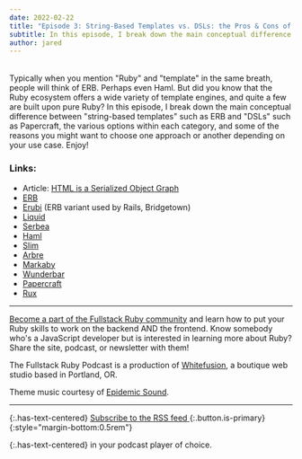 ```yaml
---
date: 2022-02-22
title: "Episode 3: String-Based Templates vs. DSLs: the Pros & Cons of Each"
subtitle: In this episode, I break down the main conceptual difference between "string-based templates" such as ERB and "DSLs" such as Papercraft, the various options within each category, and some of the reasons you might want to choose one approach or another depending on your use case.
author: jared
---
```


<div id="buzzsprout-player-10122738" style="margin-bottom:2rem"></div><script src="https://www.buzzsprout.com/1895262/10122738-3-string-based-templates-vs-dsls-the-pros-cons-of-each.js?container_id=buzzsprout-player-10122738&player=small" type="text/javascript" charset="utf-8"></script>

Typically when you mention "Ruby" and "template" in the same breath, people will think of ERB. Perhaps even Haml. But did you know that the Ruby ecosystem offers a wide variety of template engines, and quite a few are built upon pure Ruby? In this episode, I break down the main conceptual difference between "string-based templates" such as ERB and "DSLs" such as Papercraft, the various options within each category, and some of the reasons you might want to choose one approach or another depending on your use case. Enjoy!

### Links:

* Article: [HTML is a Serialized Object Graph](https://dev.to/jaredcwhite/html-is-a-serialized-object-graph-and-that-changes-everything-4kbl)
* [ERB](https://rubyapi.org/o/erb) 
* [Erubi](https://github.com/jeremyevans/erubi) (ERB variant used by Rails, Bridgetown)
* [Liquid](https://shopify.github.io/liquid/)
* [Serbea](https://www.serbea.dev/)
* [Haml](https://haml.info/)
* [Slim](http://slim-lang.com/)
* [Arbre](https://activeadmin.github.io/arbre/)
* [Markaby](http://markaby.github.io/)
* [Wunderbar](https://github.com/rubys/wunderbar)
* [Papercraft](https://github.com/digital-fabric/papercraft)
* [Rux](https://github.com/camertron/rux)

----

[Become a part of the Fullstack Ruby community](https://www.fullstackruby.dev/) and learn how to put your Ruby skills to work on the backend AND the frontend. Know somebody who's a JavaScript developer but is interested in learning more about Ruby? Share the site, podcast, or newsletter with them!

The Fullstack Ruby Podcast is a production of [Whitefusion](https://www.whitefusion.studio/), a boutique web studio based in Portland, OR.

Theme music courtesy of [Epidemic Sound](https://www.epidemicsound.com/).

----

{:.has-text-centered}
[<span>Subscribe to the RSS feed</span> <span class="icon"><i class="fa fa-rss" style="color:orange"></i></span>](https://feeds.buzzsprout.com/1895262.rss){:.button.is-primary}
{:style="margin-bottom:0.5rem"}

{:.has-text-centered}
in your podcast player of choice.
